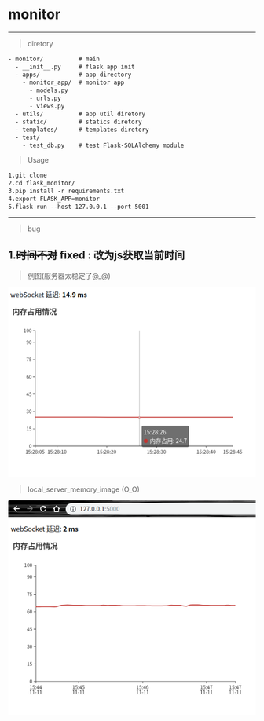 # monitor
---
> diretory

```
- monitor/          # main
  - __init__.py     # flask app init
  - apps/           # app directory
    - monitor_app/  # monitor app
      - models.py
      - urls.py
      - views.py
  - utils/          # app util diretory
  - static/         # statics diretory
  - templates/      # templates diretory
  - test/
    - test_db.py    # test Flask-SQLAlchemy module
```

>Usage

```
1.git clone
2.cd flask_monitor/
3.pip install -r requirements.txt
4.export FLASK_APP=monitor
5.flask run --host 127.0.0.1 --port 5001
```
---

> bug

1.<s>时间不对</s> fixed : 改为js获取当前时间
---
> 例图(服务器太稳定了@_@)

![memory](/monitor/statics/memory.png)
> local_server_memory_image (O_O)

![memory](/monitor/statics/local_pc_memory.png)

